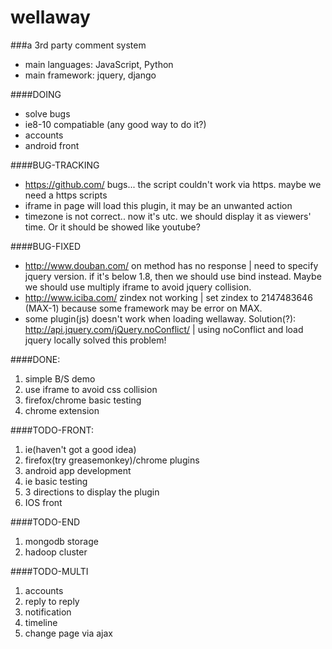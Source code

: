 wellaway
========

###a 3rd party comment system

* main languages: JavaScript, Python
* main framework: jquery, django

####DOING

* solve bugs
* ie8-10 compatiable (any good way to do it?)
* accounts
* android front

####BUG-TRACKING

* https://github.com/ bugs... the script couldn't work via https. maybe we need a https scripts
* iframe in page will load this plugin, it may be an unwanted action
* timezone is not correct.. now it's utc. we should display it as viewers' time. Or it should be showed like youtube?

####BUG-FIXED

* http://www.douban.com/ on method has no response | need to specify jquery version. if it's below 1.8, then we should use bind instead. Maybe we should use multiply iframe to avoid jquery collision.
* http://www.iciba.com/ zindex not working | set zindex to 2147483646 (MAX-1) because some framework may be error on MAX.
* some plugin(js) doesn't work when loading wellaway. Solution(?): http://api.jquery.com/jQuery.noConflict/ | using noConflict and load jquery locally solved this problem!

####DONE:

1. simple B/S demo
2. use iframe to avoid css collision
3. firefox/chrome basic testing
4. chrome extension

####TODO-FRONT:
1. ie(haven't got a good idea)
2. firefox(try greasemonkey)/chrome plugins
3. android app development
4. ie basic testing
5. 3 directions to display the plugin
6. IOS front

####TODO-END
1. mongodb storage
2. hadoop cluster

####TODO-MULTI
1. accounts
2. reply to reply
3. notification
4. timeline
5. change page via ajax
